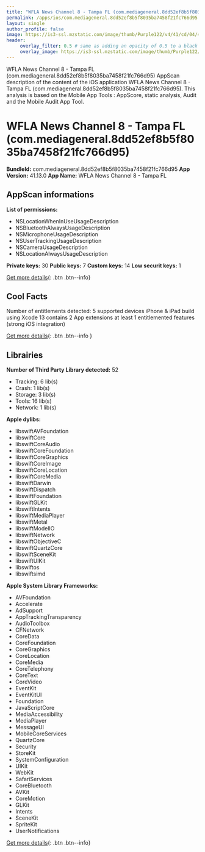 ```yaml
---
title: "WFLA News Channel 8 - Tampa F‪L‬ (com.mediageneral.8dd52ef8b5f8035ba7458f21fc766d95)"
permalink: /apps/ios/com.mediageneral.8dd52ef8b5f8035ba7458f21fc766d95.html
layout: single
author_profile: false
image: https://is3-ssl.mzstatic.com/image/thumb/Purple122/v4/41/cd/04/41cd0454-68ec-9859-6571-78b2daac0e14/AppIcon-0-0-1x_U007emarketing-0-0-0-7-0-0-sRGB-0-0-0-GLES2_U002c0-512MB-85-220-0-0.png/512x512bb.jpg
header: 
     overlay_filter: 0.5 # same as adding an opacity of 0.5 to a black background
     overlay_image: https://is3-ssl.mzstatic.com/image/thumb/Purple122/v4/41/cd/04/41cd0454-68ec-9859-6571-78b2daac0e14/AppIcon-0-0-1x_U007emarketing-0-0-0-7-0-0-sRGB-0-0-0-GLES2_U002c0-512MB-85-220-0-0.png/512x512bb.jpg
---
```

WFLA News Channel 8 - Tampa F‪L‬ (com.mediageneral.8dd52ef8b5f8035ba7458f21fc766d95) AppScan description of the content of the iOS application WFLA News Channel 8 - Tampa F‪L‬ (com.mediageneral.8dd52ef8b5f8035ba7458f21fc766d95). This analysis is based on the Mobile App Tools : AppScore, static analysis, Audit and the Mobile Audit App Tool.

# WFLA News Channel 8 - Tampa F‪L‬ (com.mediageneral.8dd52ef8b5f8035ba7458f21fc766d95)

**BundleId:** com.mediageneral.8dd52ef8b5f8035ba7458f21fc766d95
**App Version:** 41.13.0
**App Name:** WFLA News Channel 8 - Tampa F‪L‬


## AppScan informations 

**List of permissions:** 
- NSLocationWhenInUseUsageDescription
- NSBluetoothAlwaysUsageDescription
- NSMicrophoneUsageDescription
- NSUserTrackingUsageDescription
- NSCameraUsageDescription
- NSLocationAlwaysUsageDescription
  
  
**Private keys:** 30
**Public keys:** 7
**Custom keys:** 14
**Low securit keys:** 1
  
[Get more details](/pricing.html){: .btn .btn--info}

## Cool Facts

Number of entitlements detected: 5
supported devices iPhone & iPad
build using Xcode 13
contains 2 App extensions
at least 1 entitlemented features (strong iOS integration)
  
[Get more details](/pricing.html){: .btn .btn--info }

## Librairies 
**Number of Third Party Library detected:** 52
- Tracking: 6 lib(s)
- Crash: 1 lib(s)
- Storage: 3 lib(s)
- Tools: 16 lib(s)
- Network: 1 lib(s)


**Apple dylibs:**
- libswiftAVFoundation
- libswiftCore
- libswiftCoreAudio
- libswiftCoreFoundation
- libswiftCoreGraphics
- libswiftCoreImage
- libswiftCoreLocation
- libswiftCoreMedia
- libswiftDarwin
- libswiftDispatch
- libswiftFoundation
- libswiftGLKit
- libswiftIntents
- libswiftMediaPlayer
- libswiftMetal
- libswiftModelIO
- libswiftNetwork
- libswiftObjectiveC
- libswiftQuartzCore
- libswiftSceneKit
- libswiftUIKit
- libswiftos
- libswiftsimd


**Apple System Library Frameworks:**
- AVFoundation
- Accelerate
- AdSupport
- AppTrackingTransparency
- AudioToolbox
- CFNetwork
- CoreData
- CoreFoundation
- CoreGraphics
- CoreLocation
- CoreMedia
- CoreTelephony
- CoreText
- CoreVideo
- EventKit
- EventKitUI
- Foundation
- JavaScriptCore
- MediaAccessibility
- MediaPlayer
- MessageUI
- MobileCoreServices
- QuartzCore
- Security
- StoreKit
- SystemConfiguration
- UIKit
- WebKit
- SafariServices
- CoreBluetooth
- AVKit
- CoreMotion
- GLKit
- Intents
- SceneKit
- SpriteKit
- UserNotifications


  
[Get more details](/pricing.html){: .btn .btn--info}

